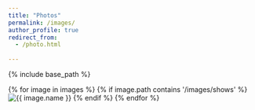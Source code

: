 ```yaml
---
title: "Photos"
permalink: /images/
author_profile: true
redirect_from:
  - /photo.html
    
---
```


{% include base_path %}

<div>
	{% for image in images %}
	    {% if image.path contains '/images/shows' %}  
	        <img src="{{image.path}}" alt="{{ image.name }}" />
	    {% endif %}  
	{% endfor %}
</div>
